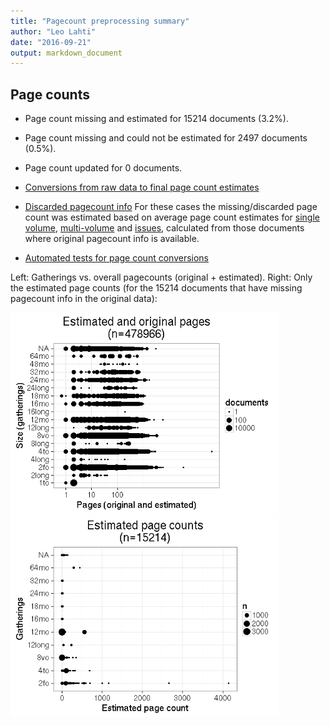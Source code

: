```yaml
---
title: "Pagecount preprocessing summary"
author: "Leo Lahti"
date: "2016-09-21"
output: markdown_document
---
```





## Page counts

  * Page count missing and estimated for 15214 documents (3.2%).

  * Page count missing and could not be estimated for 2497 documents (0.5%).

  * Page count updated for 0 documents.
  
  * [Conversions from raw data to final page count estimates](output.tables/pagecount_conversion_nontrivial.csv)

<!--[Page conversions from raw data to final page count estimates with volume info](output.tables/page_conversion_table_full.csv)-->

  * [Discarded pagecount info](output.tables/pagecount_discarded.csv) For these cases the missing/discarded page count was estimated based on average page count estimates for [single volume](mean_pagecounts_singlevol.csv), [multi-volume](mean_pagecounts_multivol.csv) and [issues](mean_pagecounts_issue.csv), calculated from those documents where original pagecount info is available.

  * [Automated tests for page count conversions](https://github.com/rOpenGov/bibliographica/blob/master/inst/extdata/tests_polish_physical_extent.csv)


Left: Gatherings vs. overall pagecounts (original + estimated). Right: Only the estimated page counts (for the 15214 documents that have missing pagecount info in the original data):

<img src="figure/pagecount-size-estimated-1.png" title="plot of chunk size-estimated" alt="plot of chunk size-estimated" width="430px" /><img src="figure/pagecount-size-estimated-2.png" title="plot of chunk size-estimated" alt="plot of chunk size-estimated" width="430px" />


<!--

## Average page counts (only works in CERL now)

Multi-volume documents average page counts are given per volume.


|doc.dimension | mean.pages.singlevol| median.pages.singlevol| n.singlevol| mean.pages.multivol| median.pages.multivol| n.multivol| mean.pages.issue| median.pages.issue| n.issue|
|:-------------|--------------------:|----------------------:|-----------:|-------------------:|---------------------:|----------:|----------------:|------------------:|-------:|
|2fo           |               115.31|                   93.5|       95218|               89.55|                  2.00|       1046|            17.02|               2.00|     257|
|4long         |                  NaN|                     NA|          22|                  NA|                    NA|         NA|               NA|                 NA|      NA|
|4to           |               121.14|                  108.0|      100609|                  NA|                    NA|         NA|            27.26|               1.63|     162|
|8long         |                  NaN|                     NA|          40|                3.00|                  3.00|          1|               NA|                 NA|      NA|
|8vo           |                71.79|                    5.0|      160914|               27.96|                  2.00|       6833|            10.87|               1.05|     392|
|12long        |               226.00|                  226.0|         260|               42.00|                 18.00|          5|            18.00|              18.00|       4|
|12mo          |               550.91|                  552.5|       64057|               13.80|                  1.33|       6713|            10.63|               1.33|      94|
|16long        |                  NaN|                     NA|           1|                  NA|                    NA|         NA|               NA|                 NA|      NA|
|16mo          |                  NaN|                     NA|        2340|               19.59|                  2.00|         45|               NA|                 NA|      NA|
|18mo          |                  NaN|                     NA|        1757|                7.02|                  1.33|        245|             0.50|               0.33|       8|
|24long        |                  NaN|                     NA|          82|                  NA|                    NA|         NA|               NA|                 NA|      NA|
|24mo          |                  NaN|                     NA|        1815|               10.85|                  1.00|         55|             1.00|               1.00|       2|
|32mo          |                  NaN|                     NA|         744|                2.00|                  2.00|          7|             2.00|               2.00|       1|
|48mo          |                  NaN|                     NA|          21|                 NaN|                    NA|          2|               NA|                 NA|      NA|
|64mo          |                  NaN|                     NA|         123|              147.17|                147.00|          6|               NA|                 NA|      NA|
|NA            |                  NaN|                     NA|       16763|                2.48|                  1.33|        199|             1.04|               1.03|     116|
|1to           |                   NA|                     NA|          NA|                  NA|                    NA|         NA|              NaN|                 NA|      10|
|2long         |                   NA|                     NA|          NA|                  NA|                    NA|         NA|              NaN|                 NA|       1|

![plot of chunk size-pagecountsmulti2](figure/pagecount-size-pagecountsmulti2-1.png)

-->
